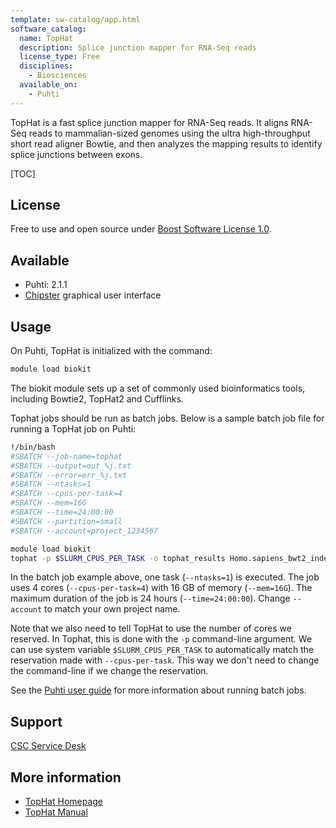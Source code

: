 ```yaml
---
template: sw-catalog/app.html
software_catalog:
  name: TopHat
  description: Splice junction mapper for RNA-Seq reads
  license_type: Free
  disciplines:
    - Biosciences
  available_on:
    - Puhti
---
```


TopHat is a fast splice junction mapper for RNA-Seq reads. It aligns RNA-Seq reads to mammalian-sized genomes using the ultra high-throughput short read aligner Bowtie, and then analyzes the mapping results to identify splice junctions between exons.

[TOC]

## License

Free to use and open source under [Boost Software License 1.0](https://github.com/DaehwanKimLab/tophat/blob/master/LICENSE).

## Available

-   Puhti: 2.1.1
-   [Chipster](https://chipster.csc.fi) graphical user interface

## Usage

On Puhti, TopHat is initialized with the command:

```bash
module load biokit
```

The biokit module sets up a set of commonly used bioinformatics tools, including Bowtie2, TopHat2 and Cufflinks.

Tophat jobs should be run as batch jobs. Below is a sample batch job file for running a TopHat job on Puhti:

```bash
!/bin/bash
#SBATCH --job-name=tophat
#SBATCH --output=out_%j.txt
#SBATCH --error=err_%j.txt
#SBATCH --ntasks=1
#SBATCH --cpus-per-task=4
#SBATCH --mem=16G
#SBATCH --time=24:00:00
#SBATCH --partition=small
#SBATCH --account=project_1234567

module load biokit
tophat -p $SLURM_CPUS_PER_TASK -o tophat_results Homo.sapiens_bwt2_index reads1.fq reads2.fq 
```

In the batch job example above, one task (`--ntasks=1`) is executed. The job uses 4 cores (`--cpus-per-task=4`) with 16 GB of memory (`--mem=16G`). The maximum duration of the job is 24 hours (`--time=24:00:00`). Change `--account` to match your own project name.

Note that we also need to tell TopHat to use the number of cores we reserved. In Tophat, this is done with the `-p` command-line argument. We can use system variable `$SLURM_CPUS_PER_TASK` to automatically match the reservation made with `--cpus-per-task`. This way we don't need to change the command-line if we change the reservation.

See the [Puhti user guide](../computing/running/getting-started.md) for more information about running batch jobs.

## Support

[CSC Service Desk](../support/contact.md)

## More information

* [TopHat Homepage](http://ccb.jhu.edu/software/tophat/index.shtml)
* [TopHat Manual](http://ccb.jhu.edu/software/tophat/manual.shtml)

